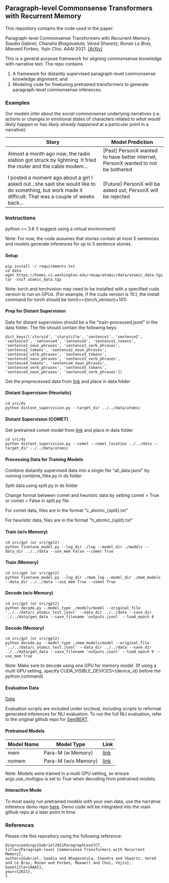 ## Paragraph-level Commonsense Transformers with Recurrent Memory 

This repository contains the code used in the paper:

Paragraph-level Commonsense Transformers with Recurrent Memory. *Saadia Gabriel, Chandra Bhagavatula, Vered Shwartz, Ronan Le Bras, Maxwell Forbes, Yejin Choi*. AAAI 2021. [[ArXiv]](https://arxiv.org/abs/2010.01486)

This is a general purpose framework for aligning commonsense knowledge with narrative text. The repo contains 

1) A framework for distantly supervised paragraph-level commonsense knowledge alignment; and 
2) Modeling code for finetuning pretrained transformers to generate paragraph-level commonsense inferences. 

### Examples 

Our models infer about the *social commonsense* underlying narratives (i.e. actions or changes in emotional states of characters related to *what would likely happen* or *has likely already happened* at a particular point in a narrative):

|Story | Model Prediction          | 
|-----------|---------------------|
|Almost a month ago now, the radio station got struck by lightning. It fried the router and the cable modem...      | [Past] PersonX wanted to have better internet, PersonX wanted to not be bothered  |
|I posted a moment ago about a girl I asked out...she said she would like to do something, but work made it difficult. That was a couple of weeks back...      | [Future] PersonX will be asked out, PersonX will be rejected |


### Instructions 

python >= 3.6  (I suggest using a virtual environment) 

Note: For now, the code assumes that stories contain at most 5 sentences and models generate inferences for up to 5 sentence stories. 

#### Setup

```
pip install -r requirements.txt 
cd data
wget https://homes.cs.washington.edu/~msap/atomic/data/atomic_data.tgz 
tar -xvzf atomic_data.tgz 
```

Note: torch and torchvision may need to be installed with a specified cuda version to run on GPUs. 
(For example, if the cuda version is 10.1, the install command for torch should be torch=={torch_version}+101)

#### Prep for Distant Supervision 

Data for distant supervision should be a file "train-processed.jsonl" in the data folder. The file should contain the following keys:

```
dict_keys(['storyid', 'storytitle', 'sentence1', 'sentence2', 'sentence3', 'sentence4', 'sentence5', 'sentence1_tokens', 'sentence1_noun_phrases', 'sentence1_verb_phrases', 'sentence2_tokens', 'sentence2_noun_phrases', 'sentence2_verb_phrases', 'sentence3_tokens', 'sentence3_noun_phrases', 'sentence3_verb_phrases', 'sentence4_tokens', 'sentence4_noun_phrases', 'sentence4_verb_phrases', 'sentence5_tokens', 'sentence5_noun_phrases', 'sentence5_verb_phrases'])
```

Get the preprocessed data from [link](https://drive.google.com/drive/u/0/folders/1PNyCgWsC7-wyk3h9E7e2_MVoKO8-iawx) and place in data folder

#### Distant Supervision (Heuristic) 

```
cd src/ds
python distant_supervision.py --target_dir ../../data/atomic 
```

#### Distant Supervision (COMET) 

Get pretrained comet model from [link](https://drive.google.com/drive/folders/17QQM9oVAS-vY-tIHUxjR2e2Sz3DBVYjj?usp=sharing) and place in data folder

```
cd src/ds
python distant_supervision.py --comet --comet_location ../../data --target_dir ../../data/atomic 
```

#### Processing Data for Training Models 

Combine distantly supervised data into a single file "all_data.jsonl" by running combine_files.py in ds folder  

Split data using split.py in ds folder 

Change format between comet and heuristic data by setting comet = True or comet = False in split.py file 

For comet data, files are in the format "c_atomic_{split}.txt"

For heuristic data, files are in the format "h_atomic_{split}.txt"

#### Train (w/o Memory)

```
cd src/gpt (or src/gpt2) 
python finetune_model.py --log_dir ./log --model_dir ./models --data_dir ../../data --use_mem False --comet True 
```
#### Train (Memory)

```
cd src/gpt (or src/gpt2) 
python finetune_model.py --log_dir ./mem_log --model_dir ./mem_models --data_dir ../../data --use_mem True --comet True
```

#### Decode (w/o Memory) 

```
cd src/gpt (or src/gpt2) 
python decode.py --model_type ./models/model --original_file '../../data/c_atomic_test.jsonl' --data_dir ../../data --save_dir ../../data/gen_data --save_filename 'outputs.jsonl' --load_epoch 8 
```
#### Decode (Memory)

```
cd src/gpt (or src/gpt2) 
python decode.py --model_type ./mem_models/model --original_file '../../data/c_atomic_test.jsonl' --data_dir ../../data --save_dir ../../data/gen_data --save_filename 'outputs.jsonl' --load_epoch 9 --use_mem True
```
Note: Make sure to decode using one GPU for memory model. (If using a multi GPU setting, specify CUDA_VISIBLE_DEVICES={device_id} before the python command)

#### Evaluation Data 

[Data](https://github.com/skgabriel/paracomet/blob/main/data/gold_set.jsonl)

Evaluation scripts are included under src/eval, including scripts to reformat generated inferences for NLI evaluation. To run the full NLI evaluation, refer to the original github repo for [SemBERT](https://github.com/cooelf/SemBERT). 

#### Pretrained Models 

|Model Name | Model Type          | Link                                                                                 |   
|-----------|---------------------|--------------------------------------------------------------------------------------|
|mem        | Para-M (w Memory)   | [link](https://drive.google.com/drive/u/0/folders/1HHTUtUBoYbH5u7dnXzWnteCIMzTUVd9d) |
|nomem      | Para-M (w/o Memory) | [link](https://drive.google.com/drive/u/0/folders/1HHTUtUBoYbH5u7dnXzWnteCIMzTUVd9d) |

Note: Models were trained in a multi GPU setting, so ensure args.use_multigpu is set to True when decoding from pretrained models. 

#### Interactive Mode 

To most easily run pretrained models with your own data, use the narrative inference demo repo [here](https://github.com/skgabriel/narrative_inference_demo). Demo code will be integrated into the main github repo at a later point in time.  

### References 

Please cite this repository using the following reference:

```
@inproceedings{Gabriel2021ParagraphLevelCT,
title={Paragraph-level Commonsense Transformers with Recurrent Memory},
author={Gabriel, Saadia and Bhagavatula, Chandra and Shwartz, Vered and Le Bras, Ronan and Forbes, Maxwell and Choi, Yejin},
booktitle={AAAI},
year={2021},
}
```
